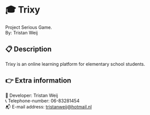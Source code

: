 # :mortar_board: Trixy
Project Serious Game. <br />
By: Tristan Weij

## :clipboard: Description
Trixy is an online learning platform for elementary school students.


## :point_right: Extra information

:mega: Developer: Tristan Weij <br />
:telephone_receiver: Telephone-number: 06-83281454 <br />
:mailbox_with_mail: E-mail address: tristanweij@hotmail.nl <br />
